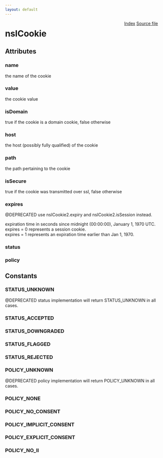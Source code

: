 ```yaml
---
layout: default
---
```

<div class='links' style='float:right'><a href="../index.html">Index</a>
<a href="http://dxr.mozilla.org/mozilla-central/source/netwerk/cookie/nsICookie.idl">Source file</a>
</div>

# nsICookie #

## Attributes ##

### name ###
  
the name of the cookie  
  

### value ###
  
the cookie value  
  

### isDomain ###
  
true if the cookie is a domain cookie, false otherwise  
  

### host ###
  
the host (possibly fully qualified) of the cookie  
  

### path ###
  
the path pertaining to the cookie  
  

### isSecure ###
  
true if the cookie was transmitted over ssl, false otherwise  
  

### expires ###
  
@DEPRECATED use nsICookie2.expiry and nsICookie2.isSession instead.  
  
expiration time in seconds since midnight (00:00:00), January 1, 1970 UTC.  
expires = 0 represents a session cookie.  
expires = 1 represents an expiration time earlier than Jan 1, 1970.  
  

### status ###

### policy ###

## Constants ##

### STATUS_UNKNOWN ###
  
@DEPRECATED status implementation will return STATUS_UNKNOWN in all cases.  
  

### STATUS_ACCEPTED ###

### STATUS_DOWNGRADED ###

### STATUS_FLAGGED ###

### STATUS_REJECTED ###

### POLICY_UNKNOWN ###
  
@DEPRECATED policy implementation will return POLICY_UNKNOWN in all cases.  
  

### POLICY_NONE ###

### POLICY_NO_CONSENT ###

### POLICY_IMPLICIT_CONSENT ###

### POLICY_EXPLICIT_CONSENT ###

### POLICY_NO_II ###
